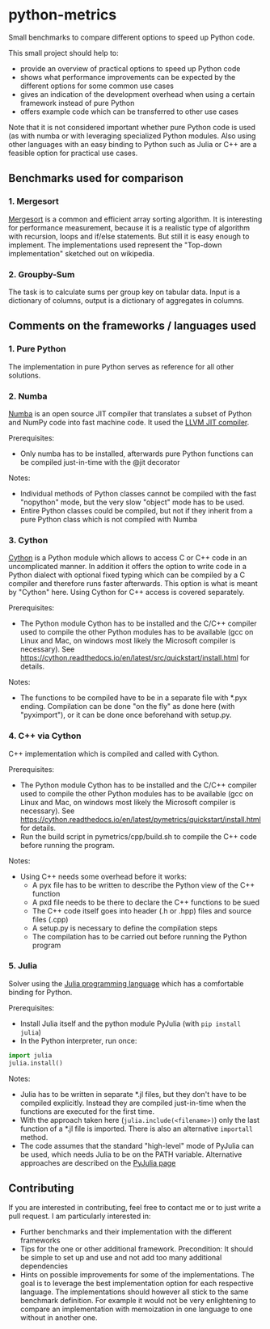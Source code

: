 # python-metrics
Small benchmarks to compare different options to speed up Python code.

This small project should help to:
- provide an overview of practical options to speed up Python code
- shows what performance improvements can be expected by the different options for some common use cases
- gives an indication of the development overhead when using a certain framework instead of pure Python
- offers example code which can be transferred to other use cases

Note that it is not considered important whether pure Python code is used (as with numba or with leveraging specialized Python modules. Also using other languages with an easy binding to Python such as Julia or C++ are a feasible option for practical use cases.


## Benchmarks used for comparison
### 1. Mergesort 
[Mergesort](https://en.wikipedia.org/wiki/Merge_sort) is a common and efficient array sorting algorithm. It is interesting for performance measurement, because it is a realistic type of algorithm with recursion, loops and if/else statements. But still it is easy enough to implement. The implementations used represent the
"Top-down implementation" sketched out on wikipedia.

### 2. Groupby-Sum
The task is to calculate sums per group key on tabular data. Input is a dictionary of columns, output is a dictionary of aggregates in columns.


## Comments on the frameworks / languages used

### 1. Pure Python
The implementation in pure Python serves as reference for all other solutions.

### 2. Numba
[Numba](http://numba.pydata.org/) is an open source JIT compiler that translates a subset of Python and NumPy code into fast machine code. It used the [LLVM JIT compiler](https://llvm.org/).

Prerequisites:
- Only numba has to be installed, afterwards pure Python functions can be compiled just-in-time with the @jit decorator

Notes:
- Individual methods of Python classes cannot be compiled with the fast "nopython" mode, but the very slow "object" mode has to be used.
- Entire Python classes could be compiled, but not if they inherit from a pure Python class which is not compiled with Numba


### 3. Cython
[Cython](https://cython.org/) is a Python module which allows to access C or C++ code in an uncomplicated manner. In addition it offers the option to write code in a Python dialect with optional fixed typing which can be compiled by a C compiler and therefore runs faster afterwards. This option is what is meant by "Cython" here. Using Cython for C++ access is covered separately.

Prerequisites:
- The Python module Cython has to be installed and the C/C++ compiler used to compile the other Python modules
  has to be available (gcc on Linux and Mac, on windows most likely the Microsoft compiler is necessary).
  See <https://cython.readthedocs.io/en/latest/src/quickstart/install.html> for details.

Notes:
- The functions to be compiled have to be in a separate file with *.pyx ending. Compilation can be done "on the fly"
  as done here (with "pyximport"), or it can be done once beforehand with setup.py.
      
      
### 4. C++ via Cython
C++ implementation which is compiled and called with Cython.

Prerequisites:
- The Python module Cython has to be installed and the C/C++ compiler used to compile the other Python modules
  has to be available (gcc on Linux and Mac, on windows most likely the Microsoft compiler is necessary).
  See <https://cython.readthedocs.io/en/latest/pymetrics/quickstart/install.html> for details.
- Run the build script in pymetrics/cpp/build.sh to compile the C++ code before running the program.

Notes:
- Using C++ needs some overhead before it works:
  - A pyx file has to be written to describe the Python view of the C++ function
  - A pxd file needs to be there to declare the C++ functions to be sued
  - The C++ code itself goes into header (.h or .hpp) files and source files (.cpp)
  - A setup.py is necessary to define the compilation steps
  - The compilation has to be carried out before running the Python program


### 5. Julia
Solver using the [Julia programming language](https://julialang.org/) which has a comfortable binding for Python.

Prerequisites:
- Install Julia itself and the python module PyJulia (with `pip install julia`)
- In the Python interpreter, run once:
```python
import julia
julia.install()
```

Notes:
- Julia has to be written in separate *.jl files, but they don't have to be compiled explicitly. Instead they are
  compiled just-in-time when the functions are executed for the first time.
- With the approach taken here (`julia.include(<filename>)`) only the last function of a *.jl file is imported.
  There is also an alternative `importall` method.
- The code assumes that the standard "high-level" mode of PyJulia can be used, which needs Julia to be on the PATH
  variable. Alternative approaches are described on the [PyJulia page](https://github.com/JuliaPy/pyjulia)
      
      
## Contributing

If you are interested in contributing, feel free to contact me or to just write a pull request. I am particularly interested in:
- Further benchmarks and their implementation with the different frameworks
- Tips for the one or other additional framework. Precondition: It should be simple to set up and use and not add too many additional dependencies
- Hints on possible improvements for some of the implementations. The goal is to leverage the best implementation option for each respective language. The implementations should however all stick to the same benchmark definition. For example it would not be very enlightening to compare an implementation with memoization in one language to one without in another one.

